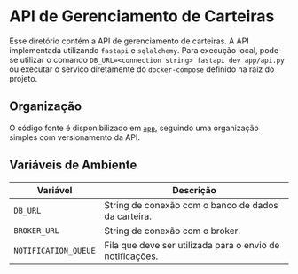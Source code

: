 # API de Gerenciamento de Carteiras

Esse diretório contém a API de gerenciamento de carteiras. A API implementada utilizando `fastapi` e `sqlalchemy`. Para execução local, pode-se utilizar o comando `DB_URL=<connection string> fastapi dev app/api.py` ou executar o serviço diretamente do `docker-compose` definido na raiz do projeto.

## Organização

O código fonte é disponibilizado em [`app`](./app), seguindo uma organização simples com versionamento da API.

## Variáveis de Ambiente

| Variável | Descrição |
| --- | --- |
| `DB_URL` | String de conexão com o banco de dados da carteira. |
| `BROKER_URL` | String de conexão com o broker. |
| `NOTIFICATION_QUEUE` | Fila que deve ser utilizada para o envio de notificações. |
